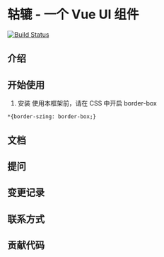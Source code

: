 # 轱辘 - 一个 Vue UI 组件

[![Build Status](https://travis-ci.org/Qiudingding/gulu-demo.svg?branch=master)](https://travis-ci.org/Qiudingding/gulu-demo)

## 介绍

## 开始使用
1. 安装
使用本框架前，请在 CSS 中开启 border-box

```
*{border-szing: border-box;}

```

## 文档

## 提问

## 变更记录

## 联系方式

## 贡献代码
